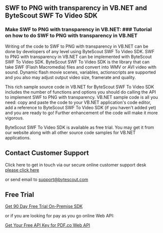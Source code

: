 ## SWF to PNG with transparency in VB.NET and ByteScout SWF To Video SDK

### Make SWF to PNG with transparency in VB.NET: ### Tutorial on how to do SWF to PNG with transparency in VB.NET

Writing of the code to SWF to PNG with transparency in VB.NET can be done by developers of any level using ByteScout SWF To Video SDK. SWF to PNG with transparency in VB.NET can be implemented with ByteScout SWF To Video SDK. ByteScout SWF To Video SDK is the library that can take SWF (Flash Macromedia) files and convert into WMV or AVI video with sound. Dynamic flash movie scenes, variables, actionscripts are supported and you also may adjust output video size, framerate and quality.

This rich sample source code in VB.NET for ByteScout SWF To Video SDK includes the number of functions and options you should do calling the API to implement SWF to PNG with transparency. VB.NET sample code is all you need: copy and paste the code to your VB.NET application's code editor, add a reference to ByteScout SWF To Video SDK (if you haven't added yet) and you are ready to go! Further enhancement of the code will make it more vigorous.

ByteScout SWF To Video SDK is available as free trial. You may get it from our website along with all other source code samples for VB.NET applications.

## Contact Customer Support

Click here to get in touch via our secure online customer support desk [please click here](https://bytescout.zendesk.com/hc/en-us/requests/new?subject=ByteScout%20SWF%20To%20Video%20SDK%20Question)

or send email to [support@bytescout.com](mailto:support@bytescout.com?subject=ByteScout%20SWF%20To%20Video%20SDK%20Question) 

## Free Trial

[Get 90 Day Free Trial On-Premise SDK](https://bytescout.com/download/web-installer?utm_source=github-readme)

or if you are looking for pay as you go online Web API:

[Get Your Free API Key for PDF.co Web API](https://pdf.co/documentation/api?utm_source=github-readme)
